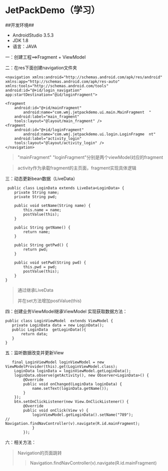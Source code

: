 # JetPackDemo（学习）
##开发环境##

- AndroidStudio 3.5.3
- JDK 1.8
- 语言：JAVA

一：创建工程==>Fragment + ViewModel

二：在res下面创建navigation文件夹

    <navigation xmlns:android="http://schemas.android.com/apk/res/android"
    xmlns:app="http://schemas.android.com/apk/res-auto"
    xmlns:tools="http://schemas.android.com/tools"
    android:id="@+id/login_navigation"
    app:startDestination="@id/loginFragment">

    <fragment
        android:id="@+id/mainFragment"
        	android:name="com.wmj.jetpackdemo.ui.main.MainFragment	"
        android:label="main_fragment"
        tools:layout="@layout/main_fragment" />
    <fragment
        android:id="@+id/loginFragment"
        	android:name="com.wmj.jetpackdemo.ui.login.LoginFragme	nt"
        android:label="activity_login"
        tools:layout="@layout/activity_login" />
	</navigation>


> "mainFragment" "loginFragment"分别是两个viewModel对应的fragment

> activity作为承载fragment的主页面，fragment实现具体逻辑

三：动态更新bean数据（LiveData）

	 public class LoginData extends LiveData<LoginData> {
	    private String name;
	    private String pwd;
	
	    public void setName(String name) {
	        this.name = name;
	        postValue(this);
	    }
	
	    public String getName() {
	        return name;
	    }
	
	    public String getPwd() {
	        return pwd;
	    }
	
	    public void setPwd(String pwd) {
	        this.pwd = pwd;
	        postValue(this);
	    }
	}
>通过继承LiveData
>
>并在set方法增加postValue(this)

四：创建业务ViewModel继承ViewModel
实现获取数据方法：

    public class LoginViewModel  extends ViewModel {
	   private LoginData data = new LoginData();
	   public LoginData  getLoginData(){
	       return data;
	   }
	}
五：监听数据改变并更新View

       final LoginViewModel loginViewModel = new ViewModelProvider(this).get(LoginViewModel.class);
        LoginData loginData = loginViewModel.getLoginData();
        loginData.observe(getActivity(), new Observer<LoginData>() {
            @Override
            public void onChanged(LoginData loginData) {
                name.setText(loginData.getName());
            }
        });
        btn.setOnClickListener(new View.OnClickListener() {
            @Override
            public void onClick(View v) {
                loginViewModel.getLoginData().setName("789");
	//                Navigation.findNavController(v).navigate(R.id.mainFragment);
	            }
	        });
六：相关方法：

> Navigation的页面跳转
> > Navigation.findNavController(v).navigate(R.id.mainFragment)
> 